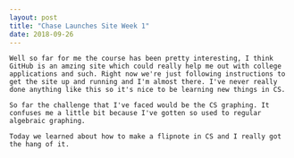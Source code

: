 ```yaml
---
layout: post
title: "Chase Launches Site Week 1"
date: 2018-09-26
---
```

    Well so far for me the course has been pretty interesting, I think GitHub is an amzing site which could really help me out with college applications and such. Right now we're just following instructions to get the site up and running and I'm almost there. I've never really done anything like this so it's nice to be learning new things in CS.
    
    So far the challenge that I've faced would be the CS graphing. It confuses me a little bit because I've gotten so used to regular algebraic graphing. 
    
    Today we learned about how to make a flipnote in CS and I really got the hang of it. 
  
